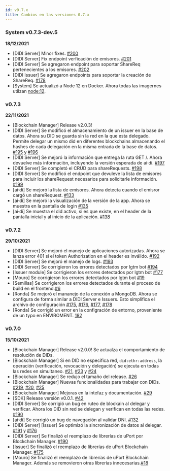 ```yaml
---
id: v0.7.x
title: Cambios en las versiones 0.7.x
---
```


### System v0.7.3-dev.5
**18/12/2021**
- [DIDI Server] Minor fixes. [#200](https://github.com/ong-bitcoin-argentina/DIDI-SSI-Server/pull/200)  
- [DIDI Server] Fix endpoint verficación de emisores. [#201](https://github.com/ong-bitcoin-argentina/DIDI-SSI-Server/pull/201)
- [DIDI Server] Se agregaron endpoint para soportar ShareReq pertenecientes a los emisores. [#202](https://github.com/ong-bitcoin-argentina/DIDI-SSI-Server/pull/201)
- [DIDI Issuer] Se agregaron endpoints para soportar la creación de ShareReq. [#178](https://github.com/ong-bitcoin-argentina/DIDI-SSI-Issuer-module-backend/pull/178)
- [System] Se actualizó a Node 12 en Docker. Ahora todas las imagernes utilzan [node:12](https://github.com/nodejs/docker-node/blob/6e8999e5e1170fc6a791f3e549adfaa405da396e/12/stretch/Dockerfile). 

### v0.7.3
**22/11/2021**
- [Blockchain Manager] Release v2.0.3!
- [DIDI Server] Se modificó el almacenamiento de un issuer en la base de datos. Ahora su DID se guarda sin la red en la que esta delegado. Permite delegar un mismo did en diferentes blockchains almacenando el hashes de cada delegación en la misma entrada de la base de datos. [#195](https://github.com/ong-bitcoin-argentina/DIDI-SSI-Server/pull/193) y [#196](https://github.com/ong-bitcoin-argentina/DIDI-SSI-Server/pull/196)
- [DIDI Server] Se mejoró la información que entrega la ruta GET /. Ahora devuelve más informaciòn, incluyendo la versión esperada de ai·di. [#197](https://github.com/ong-bitcoin-argentina/DIDI-SSI-Server/pull/197)
- [DIDI Server] Se completó el CRUD para shareRequests. [#198](https://github.com/ong-bitcoin-argentina/DIDI-SSI-Server/pull/198)
- [DIDI Server] Se modificó el endpoint que devuleve la lista de emisores para incluir los shareRequest necesarios para solicitarle información. [#199](https://github.com/ong-bitcoin-argentina/DIDI-SSI-Server/pull/199)
- [ai·di] Se mejoró la lista de emisores. Ahora detecta cuando el emisror cargó un shareRequest. [#133](https://github.com/ong-bitcoin-argentina/DIDI-SSI-Mobile/pull/133)
- [ai·di] Se mejoró la visualización de la versión de la app. Ahora se muestra en la pantalla de login [#135](https://github.com/ong-bitcoin-argentina/DIDI-SSI-Mobile/pull/135)
- [ai·di] Se muestra el did activo, si es que existe, en el header de la pantalla inicial y al inicio de la aplicación. [#138](https://github.com/ong-bitcoin-argentina/DIDI-SSI-Mobile/pull/138)
 

### v0.7.2
**29/10/2021**
- [DIDI Server] Se mejoró el manejo de aplicaciones autorizadas. Ahora se lanza error 401 si el token Authorization en el header es inválido. [#192](https://github.com/ong-bitcoin-argentina/DIDI-SSI-Server/pull/192)
- [DIDI Server] Se mejoró el manejo de logs. [#193](https://github.com/ong-bitcoin-argentina/DIDI-SSI-Server/pull/193)
- [DIDI Server] Se corrigieron los errores detectados por lgtm bot [#194](https://github.com/ong-bitcoin-argentina/DIDI-SSI-Server/pull/194)
- [Issuer module] Se corrigieron los errores detectados por lgtm bot [#177](https://github.com/ong-bitcoin-argentina/DIDI-SSI-Issuer-module-backend/pull/177)
- [Mouro] Se corrigieron los errores detectados por lgtm bot [#19](https://github.com/ong-bitcoin-argentina/DIDI-SSI-Mouro/pull/19)
- [Semillas] Se corrigieron los errores detectados durante el proceso de build en el frontend.[#6](https://github.com/ong-bitcoin-argentina/DIDI-SSI-Issuer-module-frontend/pull/6)
- [Ronda] Se mejoró el mananejo de la conexión a MongoDB. Ahora se configura de forma similar a DIDI Server e Issuers. Esto simplifica el archivo de configuración [#175](https://github.com/ong-bitcoin-argentina/DIDI-Ronda/pull/175), [#176](https://github.com/ong-bitcoin-argentina/DIDI-Ronda/pull/176), [#177](https://github.com/ong-bitcoin-argentina/DIDI-Ronda/pull/177), [#178](https://github.com/ong-bitcoin-argentina/DIDI-Ronda/pull/178) 
- [Ronda] Se corrigió un error en la configración de entorno, proveniente de un typo en ENVIROMENT. [182](https://github.com/ong-bitcoin-argentina/DIDI-Ronda/pull/182) 


### v0.7.0 
**15/10/2021**

- [Blockchain Manager] Release v2.0.0! Se actualza el comportamiento de resolución de DIDs.
- [Blockchain Manager] Si en DID no especifica red, `did:ethr:address`, la operación (verificación, revocación y delegación) se ejecuta en todas las redes en simultaneo. [#21](https://github.com/ong-bitcoin-argentina/DIDI-SSI-Blockchain-manager/pull/21), [#23](https://github.com/ong-bitcoin-argentina/DIDI-SSI-Blockchain-manager/pull/23) y [#24](https://github.com/ong-bitcoin-argentina/DIDI-SSI-Blockchain-manager/pull/24)
- [Blockchain Manager] Se redujo el tamaño del release. [#26](https://github.com/ong-bitcoin-argentina/DIDI-SSI-Blockchain-manager/pull/26)
- [Blockchain Manager] Nuevas funcionalidades para trabajar con DIDs. [#219](https://github.com/ong-bitcoin-argentina/DIDI-SSI-Blockchain-manager/pull/19), [#20](https://github.com/ong-bitcoin-argentina/DIDI-SSI-Blockchain-manager/pull/20), [#25](https://github.com/ong-bitcoin-argentina/DIDI-SSI-Blockchain-manager/pull/25)
- [Blockchain Manager] Mejoras en la intefaz y documentación. [#29](https://github.com/ong-bitcoin-argentina/DIDI-SSI-Blockchain-manager/pull/29)
- [SDK] Release versión v0.0.1. [#42](https://github.com/ong-bitcoin-argentina/DIDI-SSI-App_sdk/pull/42)
- [DIDI Server] Se corrigió un bug en ruteo de blockain al delegar y verificar. Ahora los DID sin red se delegan y verifican en todas las redes. [#190](https://github.com/ong-bitcoin-argentina/DIDI-SSI-Server/pull/190)
- [ai·di] Se corrigió un bug de navegación al validar DNI. [#132](https://github.com/ong-bitcoin-argentina/DIDI-SSI-Mobile/pull/132)
- [DIDI Server] [Issuer] Se optimizó la sincronización de datos al delegar. [#191](https://github.com/ong-bitcoin-argentina/DIDI-SSI-Server/pull/191) y [#176](https://github.com/ong-bitcoin-argentina/DIDI-SSI-Issuer-module-backend/pull/176)
- [DIDI Server] Se finalizó el reemplazo de librerías de uPort por Blockchain Manager. [#190](https://github.com/ong-bitcoin-argentina/DIDI-SSI-Server/pull/190)
- [Issuer] Se finalizó el reemplazo de librerías de uPort Blockchain Manager. [#175](https://github.com/ong-bitcoin-argentina/DIDI-SSI-Issuer-module-backend/pull/175)
- [Mouro] Se finalizó el reemplazo de librerías de uPort Blockchain Manager. Además se removieron otras librerías innecesarias.[#18](https://github.com/ong-bitcoin-argentina/DIDI-SSI-Mouro/pull/18)